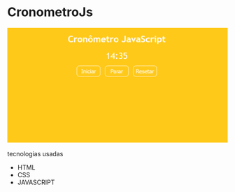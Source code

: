 # CronometroJs

<img src="./banner/CronometroJs.png">

tecnologias usadas

<ul>
  <li>HTML</li>
  <li>CSS</li>
  <li>JAVASCRIPT</li>
</ul>
